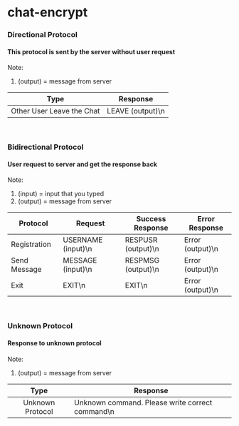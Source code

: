 # chat-encrypt

### Directional Protocol

#### This protocol is sent by the server without user request

Note:

1. (output) = message from server

|         **Type**          | **Response**     |
| :-----------------------: | ---------------- |
| Other User Leave the Chat | LEAVE (output)\n |

<br>

### Bidirectional Protocol

#### User request to server and get the response back

Note:

1. (input) = input that you typed
2. (output) = message from server

| **Protocol** | **Request**        | **Success Response** | **Error Response** |
| ------------ | ------------------ | -------------------- | ------------------ |
| Registration | USERNAME (input)\n | RESPUSR (output)\n   | Error (output)\n   |
| Send Message | MESSAGE (input)\n  | RESPMSG (output)\n   | Error (output)\n   |
| Exit         | EXIT\n             | EXIT\n               | Error (output)\n   |

<br>

### Unknown Protocol

#### Response to unknown protocol

Note:

1. (output) = message from server

|     **Type**     | **Response**                                    |
| :--------------: | ----------------------------------------------- |
| Unknown Protocol | Unknown command. Please write correct command\n |
